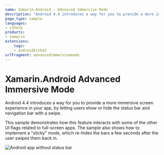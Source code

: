 ```yaml
---
name: Xamarin.Android - Advanced Immersive Mode
description: "Android 4.4 introduces a way for you to provide a more immersive screen experience in your app: show/hide the status bar (Android KitKat)"
page_type: sample
languages:
- csharp
products:
- xamarin
extensions:
    tags:
    - androidkitkat
urlFragment: advancedimmersivemode
---
```

# Xamarin.Android Advanced Immersive Mode

Android 4.4 introduces a way for you to provide a more immersive
screen experience in your app, by letting users show or hide
the status bar and navigation bar with a swipe.

This sample demonstrates how this feature interacts with some
of the other UI flags related to full-screen apps. The sample
also shows how to implement a "sticky" mode, which re-hides
the bars a few seconds after the user swipes them back in.

![Android app without status bar](Screenshots/AdvancedImmersiveMode1.png)
